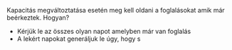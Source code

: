 Kapacitás megváltoztatása esetén meg kell oldani a foglalásokat amik már beérkeztek.
Hogyan?
  - Kérjük le az összes olyan napot amelyben már van foglalás
  - A lekért napokat generáljuk le úgy, hogy s